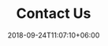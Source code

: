 ---
title: "Contact Us"
date: 2018-09-24T11:07:10+06:00
description: "Lorem ipsum dolor sit amet, consectetur adipiscing elit. <br> Sit aliquet facilisis penatibus ac est eget."
layout: "contact"
draft: false
---